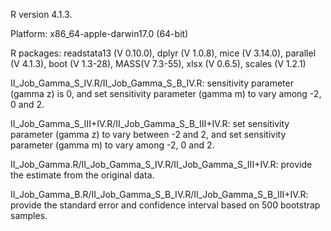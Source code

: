 R version 4.1.3.

Platform: x86_64-apple-darwin17.0 (64-bit)

R packages: readstata13 (V 0.10.0), dplyr (V 1.0.8), mice (V 3.14.0), parallel (V 4.1.3), boot (V 1.3-28), MASS(V 7.3-55), xlsx (V 0.6.5), scales (V 1.2.1)

II_Job_Gamma_S_IV.R/II_Job_Gamma_S_B_IV.R: sensitivity parameter (gamma z) is 0, and set sensitivity parameter (gamma m) to vary among -2, 0 and 2.

II_Job_Gamma_S_III+IV.R/II_Job_Gamma_S_B_III+IV.R: set sensitivity parameter (gamma z) to vary between -2 and 2, and set sensitivity parameter (gamma m) to vary among -2, 0 and 2.

II_Job_Gamma.R/II_Job_Gamma_S_IV.R/II_Job_Gamma_S_III+IV.R: provide the estimate from the original data.

 II_Job_Gamma_B.R/II_Job_Gamma_S_B_IV.R/II_Job_Gamma_S_B_III+IV.R: provide the standard error and confidence interval based on 500 bootstrap samples.
